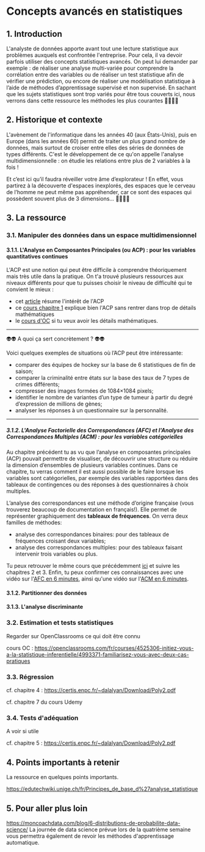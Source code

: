 # Concepts avancés en statistiques

## 1. Introduction
L'analyste de données apporte avant tout une lecture statistique aux problèmes auxquels est confrontée l'entreprise. Pour cela, il va devoir parfois utiliser des concepts statistiques avancés. On peut lui demander par exemple : de réaliser une analyse multi-variée pour comprendre la corrélation entre des variables ou de réaliser un test statistique afin de vérifier une prédiction, ou encore de réaliser une modélisation statistique à l’aide de méthodes d’apprentissage supervisé et non supervisé. En sachant que les sujets statistiques sont trop variés pour être tous couverts ici, nous verrons dans cette ressource les  méthodes les plus courantes 💆‍♀️💆‍♂️

## 2. Historique et contexte
L'avènement de l'informatique dans les années 40 (aux États-Unis), puis en Europe (dans les années 60) permit de traiter un plus grand nombre de données, mais surtout de croiser entre elles des séries de données de types différents. C'est le développement de ce qu'on appelle l'analyse multidimensionnelle : on étudie les relations entre plus de 2 variables à la fois !

Et c’est ici qu’il faudra réveiller votre âme d’explorateur ! En effet, vous partirez à la découverte d'espaces inexplorés, des espaces que le cerveau de l’homme ne peut même pas appréhender, car ce sont des espaces qui possèdent souvent plus de 3 dimensions… 🕵️‍♂️🕵️‍♂️

## 3. La ressource

### 3.1. Manipuler des données dans un espace multidimensionnel

#### 3.1.1. L'Analyse en Composantes Principales (ou ACP) : pour les variables quantitatives continues

L'ACP est une notion qui peut être difficile à comprendre théoriquement mais très utile dans la pratique. On t'a trouvé plusieurs ressources aux niveaux différents pour que tu puisses choisir le niveau de difficulté qui te convient le mieux : 
- cet [article](https://datascientest.com/acp) résume l'intérêt de l'ACP
- ce [cours chapitre 1](https://www.math.univ-toulouse.fr/~baccini/zpedago/asdm.pdf) explique bien l'ACP sans rentrer dans trop de détails mathématiques
- le [cours d'OC](https://openclassrooms.com/fr/courses/4525281-realisez-une-analyse-exploratoire-de-donnees/5280368-comprenez-lenjeu-de-lanalyse-en-composantes-principales) si tu veux avoir les détails mathématiques.

___

👽👽 A quoi ça sert concrètement ? 👽👽

Voici quelques exemples de situations où l’ACP peut être intéressante:
- comparer des équipes de hockey sur la base de 6 statistiques de fin de saison;
- comparer la criminalité entre états sur la base des taux de 7 types de crimes différents;
- compresser des images formées de 1084×1084 pixels;
- identifier le nombre de variantes d’un type de tumeur à partir du degré d’expression de millions de gènes;
- analyser les réponses à un questionnaire sur la personnalité.
___

##### 3.1.2. L'Analyse Factorielle des Correspondances (AFC) et l'Analyse des Correspondances Multiples (ACM) : pour les variables catégorielles

Au chapitre précédent tu as vu que l’analyse en composantes principales (ACP) pouvait permettre de visualiser, de découvrir une structure ou réduire la dimension d’ensembles de plusieurs variables continues. Dans ce chapitre, tu verras comment il est aussi possible de le faire lorsque les variables sont catégorielles, par exemple des variables rapportées dans des tableaux de contingences ou des réponses à des questionnaires à choix multiples.

L’analyse des correspondances est une méthode d’origine française (vous trouverez beaucoup de documentation en français!). Elle permet de représenter graphiquement des **tableaux de fréquences**. On verra deux familles de méthodes:
- analyse des correspondances binaires: pour des tableaux de fréquences croisant deux variables;
- analyse des correspondances multiples: pour des tableaux faisant intervenir trois variables ou plus.

Tu peux retrouver le même cours que précédemment [ici](https://www.math.univ-toulouse.fr/~baccini/zpedago/asdm.pdf) et suivre les chapitres 2 et 3. Enfin, tu peux confirmer ces connaissances avec une vidéo sur l'[AFC en 6 minutes](https://www.youtube.com/watch?v=tEc5cmlQVdI), ainsi qu'une vidéo sur l'[ACM en 6 minutes](https://www.youtube.com/watch?v=bihScz3OXbw).

#### 3.1.2. Partitionner des données



#### 3.1.3. L'analyse discriminante



### 3.2. Estimation et tests statistiques

Regarder sur OpenClassrooms ce qui doit être connu

cours OC : https://openclassrooms.com/fr/courses/4525306-initiez-vous-a-la-statistique-inferentielle/4993371-familiarisez-vous-avec-deux-cas-pratiques


### 3.3. Régression

cf. chapitre 4 : https://certis.enpc.fr/~dalalyan/Download/Poly2.pdf

cf. chapitre 7 du cours Udemy

### 3.4. Tests d'adéquation

A voir si utile

cf. chapitre 5 : https://certis.enpc.fr/~dalalyan/Download/Poly2.pdf


## 4. Points importants à retenir
La ressource en quelques points importants.

https://edutechwiki.unige.ch/fr/Principes_de_base_d%27analyse_statistique

## 5. Pour aller plus loin
https://moncoachdata.com/blog/6-distributions-de-probabilite-data-science/
La journée de data science prévue lors de la quatrième semaine vous permettra également de revoir les méthodes d'apprentissage automatique.
